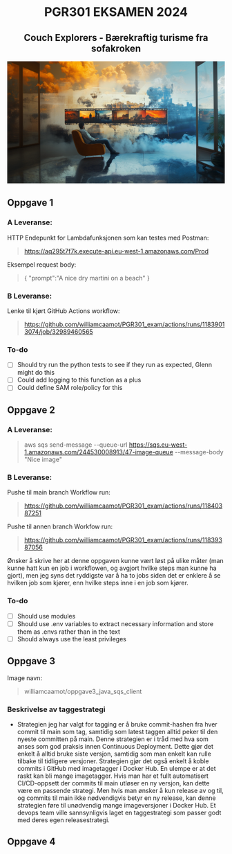 <h1 style="text-align:center;">PGR301 EKSAMEN 2024</h1>
<h2 style="text-align:center;">Couch Explorers - Bærekraftig turisme fra sofakroken</h2>
<img width="1181" alt="image" src="img/header.png">

## Oppgave 1
### A Leveranse:
HTTP Endepunkt for Lambdafunksjonen som kan testes med Postman:  
> https://aq295t7f7k.execute-api.eu-west-1.amazonaws.com/Prod

Eksempel request body:
> {
> "prompt":"A nice dry martini on a beach"
> }

### B Leveranse:
Lenke til kjørt GitHub Actions workflow:
> https://github.com/williamcaamot/PGR301_exam/actions/runs/11839013074/job/32989460565

### To-do
- [ ] Should try run the python tests to see if they run as expected, Glenn might do this
- [ ] Could add logging to this function as a plus
- [ ] Could define SAM role/policy for this

## Oppgave 2


### A Leveranse:
> aws sqs send-message --queue-url https://sqs.eu-west-1.amazonaws.com/244530008913/47-image-queue --message-body "Nice image"

### B Leveranse:
Pushe til main branch Workflow run:
> https://github.com/williamcaamot/PGR301_exam/actions/runs/11840387251

Pushe til annen branch Workfow run:
> https://github.com/williamcaamot/PGR301_exam/actions/runs/11839387056

Ønsker å skrive her at denne oppgaven kunne vært løst på ulike måter (man kunne hatt kun en job i workflowen, og avgjort hvilke steps man kunne ha gjort), men jeg syns det ryddigste var å ha to jobs siden det er enklere å se hvilken job som kjører, enn hvilke steps inne i en job som kjører.


### To-do
- [ ] Should use modules
- [ ] Should use .env variables to extract necessary information and store them as .envs rather than in the text
- [ ] Should always use the least privileges

## Oppgave 3
Image navn:
> williamcaamot/oppgave3_java_sqs_client

### Beskrivelse av taggestrategi
- Strategien jeg har valgt for tagging er å bruke commit-hashen fra hver commit til main som tag, samtidig som latest taggen alltid peker til den nyeste committen på main. Denne strategien er i tråd med hva som anses som god praksis innen Continuous Deployment. Dette gjør det enkelt å alltid bruke siste versjon, samtidig som man enkelt kan rulle tilbake til tidligere versjoner. Strategien gjør det også enkelt å koble commits i GitHub med imagetagger i Docker Hub. En ulempe er at det raskt kan bli mange imagetagger. Hvis man har et fullt automatisert CI/CD-oppsett der commits til main utløser en ny versjon, kan dette være en passende strategi. Men hvis man ønsker å kun release av og til, og commits til main ikke nødvendigvis betyr en ny release, kan denne strategien føre til unødvendig mange imageversjoner i Docker Hub. Et devops team ville sannsynligvis laget en taggestrategi som passer godt med deres egen releasestrategi. 

## Oppgave 4


